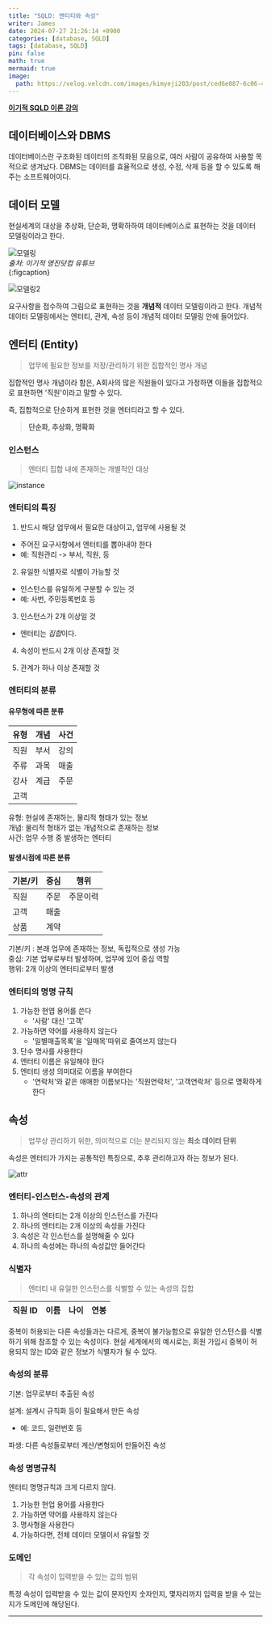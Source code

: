 ```yaml
---
title: "SQLD: 엔티티와 속성"
writer: James
date: 2024-07-27 21:26:14 +0900
categories: [database, SQLD]
tags: [database, SQLD]
pin: false
math: true
mermaid: true
image:
  path: https://velog.velcdn.com/images/kimyeji203/post/ced6e087-6c06-4d68-8d88-526b180ece64/image.png
---
```


[**이기적 SQLD 이론 강의**](https://www.youtube.com/watch?v=lxiEiAjp7d0&list=PL6i7rGeEmTvpLoDkB-kECcuD1zDt_gaPn)  

## 데이터베이스와 DBMS

데이터베이스란 구조화된 데이터의 조직화된 모음으로, 여러 사람이 공유하여 사용할 목적으로 생겨났다. DBMS는 데이터를 효율적으로 생성, 수정, 삭제 등을 할 수 있도록 해주는 소프트웨어이다.  

## 데이터 모델  

현실세계의 대상을 추상화, 단순화, 명확하하여 데이터베이스로 표현하는 것을 데이터 모델링이라고 한다.  

![모델링](https://janam.notion.site/image/https%3A%2F%2Fprod-files-secure.s3.us-west-2.amazonaws.com%2Fd6bf389f-51e5-4356-b4a7-6b4bd35c1d89%2F425e7293-df1c-4dc6-803c-2a1e2c45bfe5%2FUntitled.png?table=block&id=03f71ed1-60b0-4f07-aca7-67dad7f1f9d3&spaceId=d6bf389f-51e5-4356-b4a7-6b4bd35c1d89&width=1420&userId=&cache=v2)  
*출처: 이기적 영진닷컴 유튜브*  
{:figcaption}  

![모델링2](https://janam.notion.site/image/https%3A%2F%2Fprod-files-secure.s3.us-west-2.amazonaws.com%2Fd6bf389f-51e5-4356-b4a7-6b4bd35c1d89%2F384be51b-a757-4468-a680-f04c013e440b%2FUntitled.png?table=block&id=efd0881d-0716-4e8b-bb23-a01114004067&spaceId=d6bf389f-51e5-4356-b4a7-6b4bd35c1d89&width=2000&userId=&cache=v2)   

요구사항을 접수하여 그림으로 표현하는 것을 **개념적** 데이터 모델링이라고 한다. 개념적 데이터 모델링에서는 엔터티, 관계, 속성 등이 개념적 데이터 모델링 안에 들어있다.  

## 엔터티 (Entity)

> 업무에 필요한 정보를 저장/관리하기 위한 집합적인 명사 개념  

집합적인 명사 개념이라 함은, A회사의 많은 직원들이 있다고 가정하면 이들을 집합적으로 표현하면 '직원'이라고 말할 수 있다.  

즉, 집합적으로 단순하게 표현한 것을 엔터티라고 할 수 있다. 

> **단순화, 추상화, 명확화**  

### 인스턴스  

> 엔터티 집합 내에 존재하는 개별적인 대상  

![instance](https://janam.notion.site/image/https%3A%2F%2Fprod-files-secure.s3.us-west-2.amazonaws.com%2Fd6bf389f-51e5-4356-b4a7-6b4bd35c1d89%2F013ecfa3-2679-44fc-9e09-320d5ceea92c%2FUntitled.png?table=block&id=f701abd7-1f85-4164-b5eb-5679fa4feb79&spaceId=d6bf389f-51e5-4356-b4a7-6b4bd35c1d89&width=1740&userId=&cache=v2)  

### 엔터티의 특징 

1. 반드시 해당 업무에서 필요한 대상이고, 업무에 사용될 것   
- 주어진 요구사항에서 엔터티를 뽑아내야 한다  
- 예: 직원관리 -> 부서, 직원, 등   

2. 유일한 식별자로 식별이 가능할 것  
- 인스턴스를 유일하게 구분할 수 있는 것  
- 예: 사번, 주민등록번호 등  

3. 인스턴스가 2개 이상일 것  
- 엔터티는 *집합*이다.  

4. 속성이 반드시 2개 이상 존재할 것  

5. 관계가 하나 이상 존재할 것  

### 엔터티의 분류  

#### 유무형에 따른 분류  

| 유형 | 개념 | 사건 |  
| --- |--- |--- |
| 직원 | 부서 | 강의 |
| 주류 | 과목 | 매출 |
| 강사 | 계급 | 주문 |
| 고객 | | |

유형: 현실에 존재하는, 물리적 형태가 있는 정보  
개념: 물리적 형태가 없는 개념적으로 존재하는 정보  
사건: 업무 수행 중 발생하는 엔터티  

#### 발생시점에 따른 분류  

| 기본/키 | 중심 | 행위 | 
| --- | --- | --- |
|직원 | 주문 | 주문이력 | 
|고객 | 매출 | |
|상품 | 계약 | |

기본/키 : 본래 업무에 존재하는 정보, 독립적으로 생성 가능  
중심: 기본 업부로부터 발생하며, 업무에 있어 중심 역할  
행위: 2개 이상의 엔터티로부터 발생  

### 엔터티의 명명 규칙  

1. 가능한 현엽 용어를 쓴다  
   - '사람' 대신 '고객' 
2. 가능하면 약어를 사용하지 않는다  
   - '일별매출목록'을 '일매목'따위로 줄여쓰지 않는다  
3. 단수 명사를 사용한다  
4. 엔터티 이름은 유일해야 한다  
5. 엔터티 생성 의미대로 이름을 부여한다  
   - '연락처'와 같은 애매한 이름보다는 '직원연락처', '고객연락처' 등으로 명확하게 한다  

## 속성  

> 업무상 관리하기 위한, 의미적으로 더는 분리되지 않는 **최소 데이터 단위**  

속성은 엔터티가 가지는 공통적인 특징으로, 추후 관리하고자 하는 정보가 된다.  

![attr](https://janam.notion.site/image/https%3A%2F%2Fprod-files-secure.s3.us-west-2.amazonaws.com%2Fd6bf389f-51e5-4356-b4a7-6b4bd35c1d89%2F5552f551-0225-4d75-a6e4-c526afc7a1ba%2FUntitled.png?table=block&id=fd234486-3130-48bf-8169-4ddb04d7fc4a&spaceId=d6bf389f-51e5-4356-b4a7-6b4bd35c1d89&width=1180&userId=&cache=v2)  

### 엔터티-인스턴스-속성의 관계  

1. 하나의 엔터티는 2개 이상의 인스턴스를 가진다  
2. 하나의 엔터티는 2개 이상의 속성을 가진다  
3. 속성은 각 인스턴스를 설명해줄 수 있다  
4. 하나의 속성에는 하나의 속성값만 들어간다  

### 식별자  

> 엔터티 내 유일한 인스턴스를 식별할 수 있는 속성의 집합  

| 직원 ID | 이름 | 나이 | 연봉 |  
| --- | --- | --- | --- |  

중복이 허용되는 다른 속성들과는 다르게, 중복이 불가능함으로 유일한 인스턴스를 식별하기 위해 참조할 수 있는 속성이다. 현실 세계에서의 예시로는, 회원 가입시 중복이 허용되지 않는 ID와 같은 정보가 식별자가 될 수 있다.  

### 속성의 분류  

기본: 업무로부터 추출된 속성  

설계: 설계시 규칙화 등이 필요해서 만든 속성  
- 예: 코드, 일련번호 등  

파생: 다른 속성들로부터 계산/변형되어 만들어진 속성  

### 속성 명명규칙  

엔터티 명명규칙과 크게 다르지 않다.  

1. 가능한 현업 용어를 사용한다  
2. 가능하면 약어를 사용하지 않는다  
3. 명사형을 사용한다  
4. 가능하다면, 전체 데이터 모델이서 유일할 것 

### 도메인  

> 각 속성이 입력받을 수 있는 값의 범위  

특정 속성이 입력받을 수 있는 값이 문자인지 숫자인지, 몇자리까지 입력을 받을 수 있는지가 도메인에 해당된다.  

<hr>  


